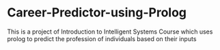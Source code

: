 # Career-Predictor-using-Prolog
This is a project of Introduction to Intelligent Systems Course which uses prolog to predict the profession of individuals based on their inputs
